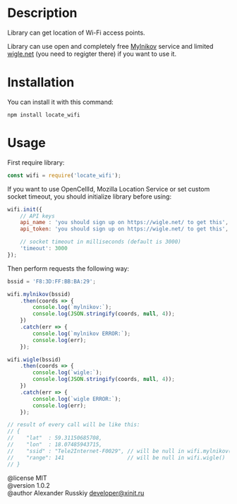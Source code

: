 # Description

Library can get location of Wi-Fi access points.

Library can use open and completely free [Mylnikov](https://www.mylnikov.org/)
service and limited [wigle.net](https://wigle.net/) (you need to regigter there)
if you want to use it.


# Installation

You can install it with this command:

    npm install locate_wifi


# Usage

First require library:

```JavaScript
const wifi = require('locate_wifi');
```

If you want to use OpenCellId, Mozilla Location Service or set custom socket
timeout, you should initialize library before using:

```JavaScript
wifi.init({
    // API keys
    api_name : 'you should sign up on https://wigle.net/ to get this',
    api_token: 'you should sign up on https://wigle.net/ to get this',

    // socket timeout in milliseconds (default is 3000)
    'timeout': 3000
});
```


Then perform requests the following way:

```JavaScript
bssid = 'F8:3D:FF:BB:BA:29';

wifi.mylnikov(bssid)
    .then(coords => {
        console.log(`mylnikov:`);
        console.log(JSON.stringify(coords, null, 4));
    })
    .catch(err => {
        console.log(`mylnikov ERROR:`);
        console.log(err);
    });

wifi.wigle(bssid)
    .then(coords => {
        console.log(`wigle:`);
        console.log(JSON.stringify(coords, null, 4));
    })
    .catch(err => {
        console.log(`wigle ERROR:`);
        console.log(err);
    });

// result of every call will be like this:
// {
//    "lat"  : 59.31150685708,
//    "lon"  : 18.07485943715,
//    "ssid" : "Tele2Internet-F0029", // will be null in wifi.mylnikov()
//    "range": 141                    // will be null in wifi.wigle()
// }
```


@license MIT \
@version 1.0.2 \
@author Alexander Russkiy <developer@xinit.ru>
